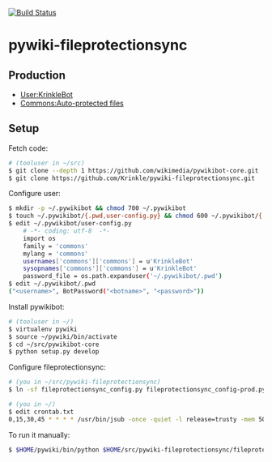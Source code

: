 [![Build Status](https://travis-ci.org/Krinkle/pywiki-fileprotectionsync.svg?branch=master)](https://travis-ci.org/Krinkle/pywiki-fileprotectionsync)

# pywiki-fileprotectionsync

## Production

* [User:KrinkleBot](https://commons.wikimedia.org/wiki/User:KrinkleBot)
* [Commons:Auto-protected files](https://commons.wikimedia.org/wiki/Commons:Auto-protected_files)


## Setup

Fetch code:

```bash
# (tooluser in ~/src)
$ git clone --depth 1 https://github.com/wikimedia/pywikibot-core.git
$ git clone https://github.com/Krinkle/pywiki-fileprotectionsync.git
```

Configure user:

```bash
$ mkdir -p ~/.pywikibot && chmod 700 ~/.pywikibot
$ touch ~/.pywikibot/{.pwd,user-config.py} && chmod 600 ~/.pywikibot/{.pwd,user-config.py}
$ edit ~/.pywikibot/user-config.py
	# -*- coding: utf-8  -*-
	import os
	family = 'commons'
	mylang = 'commons'
	usernames['commons']['commons'] = u'KrinkleBot'
	sysopnames['commons']['commons'] = u'KrinkleBot'
	password_file = os.path.expanduser('~/.pywikibot/.pwd')
$ edit ~/.pywikibot/.pwd
("<username>", BotPassword("<botname>", "<password>"))
```

Install pywikibot:

```bash
# (tooluser in ~/)
$ virtualenv pywiki
$ source ~/pywiki/bin/activate
$ cd ~/src/pywikibot-core
$ python setup.py develop
```

Configure fileprotectionsync:

```bash
# (you in ~/src/pywiki-fileprotectionsync)
$ ln -sf fileprotectionsync_config.py fileprotectionsync_config-prod.py

# (you in ~/)
$ edit crontab.txt
0,15,30,45 * * * * /usr/bin/jsub -once -quiet -l release=trusty -mem 500m -N fileprotectionsync $HOME/pywiki/bin/python $HOME/src/pywiki-fileprotectionsync/fileprotectionsync.py
```

To run it manually:

```bash
$ $HOME/pywiki/bin/python $HOME/src/pywiki-fileprotectionsync/fileprotectionsync.py
```
